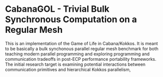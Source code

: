 # CabanaGOL - Trivial Bulk Synchronous Computation on a Regular Mesh

This is an implementation of the Game of Life in Cabana/Kokkos. It is meant to be 
basically a bulk synchonous parallel regular mesh benchmark for both teaching
modern parallel programming and exploring programming and communication tradeoffs
in post-ECP performance portability frameworks. The initial research target is 
examining potential interactions between communication primitives and hierarchical 
Kokkos parallelism,

